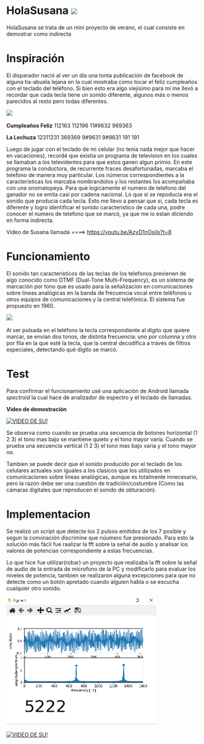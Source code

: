 # HolaSusana <img src="https://viapais.cdncimeco.com/media/cache/resolve/vertical_small/https://viapais.com.ar/files/2019/11/20191121150913_40287521_0_body.jpg" width="70">




HolaSusana se trata de un mini proyecto de verano, el cual consiste en demostrar como indirecta


# Inspiración

El disparador nació al ver un día una tonta publicación de facebook de alguna tia-abuela lejana en la cual mostraba como tocar el feliz cumpleaños con el teclado del teléfono. Si bien esto era algo viejísimo para mí me llevó a recordar que cada tecla tiene un sonido diferente, algunos más o menos parecidos al resto pero todas diferentes.

<img src="https://cdn.memegenerator.es/imagenes/memes/full/4/30/4305748.jpg" width="200">

**Cumpleaños Feliz** 112163 112196 11#9632 969363

**La Lechuza** 12311231 369369 9#9631 9#9631 191 191

Luego de jugar con el teclado de mi celular (no tenia nada mejor que hacer en vacaciones), recordé que existia un programa de television en los cuales se llamaban a los televidentes para que estos ganen algun primio. En este programa la conductora, de recurrente fraces desafortunadas, marcaba el telefono de manera muy particular. Los números correspondientes a la caracteristicas los marcaba nombrandolos y los restantes los acompañaba con una onomatopeya. Para que logicamente el numero de telefono del ganador no se emita casi por cadena nacional. Lo que si se repoducia era el sonido que producia cada tecla. Esto me llevo a pensar que si, cada tecla es diferente y logro identificar el sonido caracteristico de cada una, podre conocer el numero de telefono que se marcó, ya que me lo estan diciendo en forma indirecta.


Video de Susana llamada  ====>   https://youtu.be/AzyD1nOsiIs?t=8


# Funcionamiento

El sonido tan caracteristicos de las teclas de los telefonos previenen de algo conocido como DTMF (Dual-Tone Multi-Frequency), es un sistema de marcación por tono que es usado para la señalizacion en comunicaciones sobre lineas analógicas en la banda de frecuencia vocal entre teléfonos u otros equipos de comunicaciones y la central telefónica. El sistema  fue propuesto en 1960.

<img src="https://ptolemy.berkeley.edu/eecs20/week2/keypad.gif" width="200">


Al ser pulsada en el teléfono la tecla correspondiente al dígito que quiere marcar, se envían dos tonos, de distinta frecuencia: uno por columna y otro por fila en la que esté la tecla, que la central decodifica a través de filtros especiales, detectando qué dígito se marcó.


# Test

Para confirmar el funcionamiento usé una aplicación de Android llamada _spectroid_ la cual hace de analizador de espectro y el teclado de llamadas.

**Video de demostración**

[![VIDEO DE SU!](https://img.youtube.com/vi/5eLWga3Dr_0/0.jpg)](https://www.youtube.com/watch?v=5eLWga3Dr_0)

Se observa como cuando se prueba una secuencia de botones horizontal (1 2 3) el tono mas bajo se mantiene quieto y el tono mayor varia. Cuando se prueba una secuencia vertical (1 2 3) el tono mas bajo varia y el tono mayor no.

Tambien se puede decir que el sonido producido por el teclado de los celulares actuales son iguales a los clasicos que los utilizados en  comunicaciones sobre lineas analógicas, aunque es totalmente innecesario, pero la razón debe ser una cuestión de tradición/costumbre (Como las cámaras digitales que reproducen el sonido de obturación).


# Implementacion


Se realizó un script que detecte los 2 pulsos emitidos de los 7 posible y segun la convinación discrimine que núumero fue presionado. Para esto la solución más fácil fue raalizar la fft sobre la señal de audio y analisar los valores de potencias correspondiente a estas frecuencias. 

Lo que hice fue utilizar(robar) un proyecto que realizaba la fft sobre la señal de audio de la entrada de microfono de la PC y modificarlo para evaluar los niveles de potencia, tambien se realizaron alguna excepciones para que no detecte como un botón apretado cuando alguien habla o se escucha cualquier otro sonido. 

![Screenshot](imag.PNG)



[![VIDEO DE SU!](https://img.youtube.com/vi/19ofkjRaJQc/0.jpg)](https://www.youtube.com/watch?v=19ofkjRaJQc)
